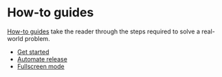 # How-to guides

[How-to guides](https://documentation.divio.com/how-to-guides/) take the reader through the steps required to solve a real-world problem.

* [Get started](./get-started.md)
* [Automate release](./automate-release.md)
* [Fullscreen mode](./fullscreen.md)
